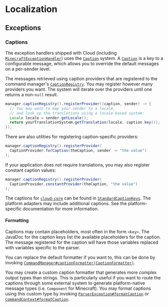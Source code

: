 # Localization

## Exceptions

### Captions

The exception handlers shipped with Cloud (including [`MinecraftExceptionHandler`](../minecraft/minecraft-extras.md#minecraft-exception-handler))
uses the
[`Caption`](https://javadoc.io/doc/org.incendo/cloud-core/latest/org/incendo/cloud/caption/Caption.html) system.
A [`Caption`](https://javadoc.io/doc/org.incendo/cloud-core/latest/org/incendo/cloud/caption/Caption.html) is a key
to a configurable message, which allows you to override the default messages on a per-sender level.

The messages retrieved using caption providers that are registered to the
command manager's [`CaptionRegistry`](https://javadoc.io/doc/org.incendo/cloud-core/latest/org/incendo/cloud/caption/CaptionRegistry.html).
You may register however many providers you want. The system will iterate over the providers until one returns a non-`null`
result.

```java title="Example caption registration"
manager.captionRegistry().registerProvider((caption, sender) -> {
  // You may want to map your sender to a locale,
  // and look up the translations using a locale-based system:
  Locale locale = sender.getLocale();
  return yourTranslationSystem.getTranslation(locale, caption.key());
});
```

There are also utilities for registering caption-specific providers:

```java title="Per-caption provider"
manager.captionRegistry().registerProvider(
  CaptionProvider.forCaption(theCaption, sender -> "the value")
);
```

If your application does not require translations, you may also register constant caption values:

```java title="Constant captions"
manager.captionRegistry().registerProvider(
  CaptionProvider.constantProvider(theCaption, "the value")
);
```

The captions for [`cloud-core`](../core/index.md) can be found in
[`StandardCaptionKeys`](https://javadoc.io/doc/org.incendo/cloud-core/latest/org/incendo/cloud/caption/StandardCaptionKeys.html).
The platform adapters may include additional captions. See the platform-specific documentation for more information.

#### Formatting

Captions may contain placeholders, most often in the form `<key>`.
The JavaDoc for the caption keys list the available placeholders for the caption.
The message registered for the caption will have those variables replaced with variables specific to the parser.

You can replace the default formatter if you want to, this can be done by invoking
[`CommandManager#captionFormatter(CaptionFormatter)`](<https://javadoc.io/doc/org.incendo/cloud-core/latest/org/incendo/cloud/CommandManager.html#captionFormatter(org.incendo.cloud.caption.CaptionFormatter)>).

You may create a custom caption formatter that generates more complex output types than strings.
This is particularly useful if you want to route the captions through some external system to generate
platform-native message types (i.e. `Component` for Minecraft). You may format captions using this custom
type by invoking
[`ParserException#formatCaption`](<https://javadoc.io/doc/org.incendo/cloud-core/latest/org/incendo/cloud/exception/parsing/ParserException.html#formatCaption(org.incendo.cloud.caption.CaptionFormatter)>)
or
[`CommandContext#formatCaption`](<https://javadoc.io/doc/org.incendo/cloud-core/latest/org/incendo/cloud/context/CommandContext.html#formatCaption(org.incendo.cloud.caption.CaptionFormatter,org.incendo.cloud.caption.Caption,org.incendo.cloud.caption.CaptionVariable...)>).
